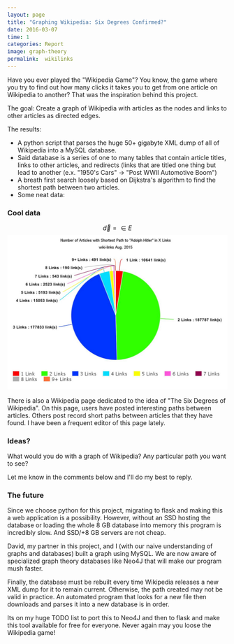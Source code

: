 ```yaml
---
layout: page
title: "Graphing Wikipedia: Six Degrees Confirmed?"
date: 2016-03-07
time: 1
categories: Report
image: graph-theory
permalink:  wikilinks
---
```

Have you ever played the "Wikipedia Game"? You know, the game where you try to find out how many clicks it takes you to get from one article on Wikipedia to another? That was the inspiration behind this project.

The goal: Create a graph of Wikipedia with articles as the nodes and links to other articles as directed edges.

The results:

* A python script that parses the huge 50+ gigabyte XML dump of all of Wikipedia into a MySQL database.
* Said database is a series of one to many tables that contain article titles, links to other articles, and redirects (links that are titled one thing but lead to another (e.x. "1950's Cars" -> "Post WWII Automotive Boom")
* A breath first search loosely based on Dijkstra's algorithm to find the shortest path between two articles.
* Some neat data:

### Cool data

$$\vec{d} = \in E $$
![Pie chart wikipedia articles linking to adolph hitler](/img/links-to-adolph.jpg)


There is also a Wikipedia page dedicated to the idea of "The Six Degrees of Wikipedia". On this page, users have posted interesting paths between articles. Others post record short paths between articles that they have found. I have been a frequent editor of this page lately.

### Ideas?

What would you do with a graph of Wikipedia?
Any particular path you want to see?

Let me know in the comments below and I'll do my best to reply.

### The future

Since we choose python for this project, migrating to flask and making this a web application is a possibility. However, without an SSD hosting the database or loading the whole 8 GB database into memory this program is incredibly slow. And SSD/+8 GB servers are not cheap.

David, my partner in this project, and I (with our naive understanding of graphs and databases) built a graph using MySQL. We are now aware of specialized graph theory databases like Neo4J that will make our program mush faster.

Finally, the database must be rebuilt every time Wikipedia releases a new XML dump for it to remain current. Otherwise, the path created may not be valid in practice. An automated program that looks for a new file then downloads and parses it into a new database is in order.

Its on my huge TODO list to port this to Neo4J and then to flask and make this tool available for free for everyone. Never again may you loose the Wikipedia game!
